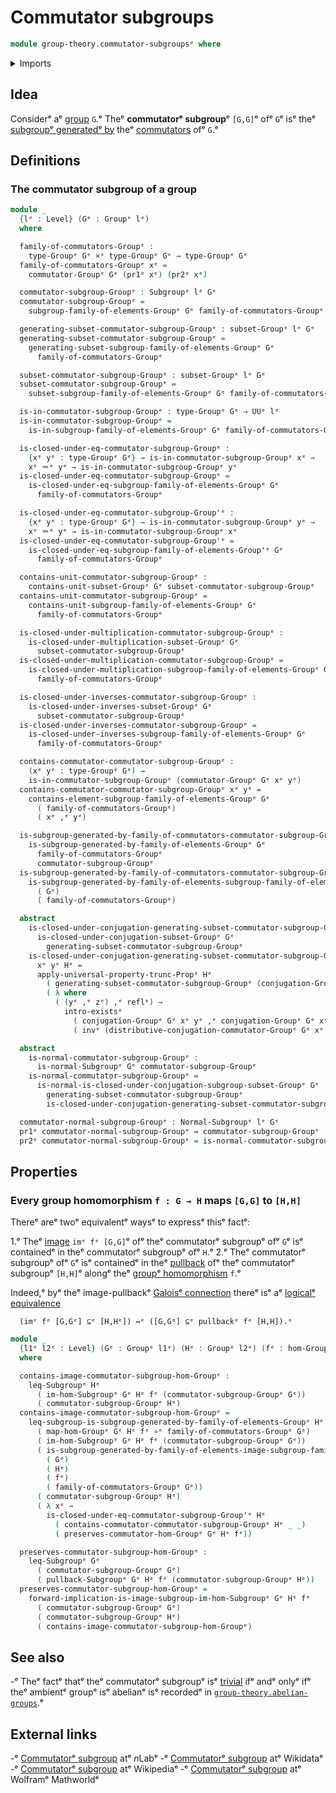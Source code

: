 # Commutator subgroups

```agda
module group-theory.commutator-subgroupsᵉ where
```

<details><summary>Imports</summary>

```agda
open import foundation.cartesian-product-typesᵉ
open import foundation.dependent-pair-typesᵉ
open import foundation.existential-quantificationᵉ
open import foundation.function-typesᵉ
open import foundation.identity-typesᵉ
open import foundation.propositional-truncationsᵉ
open import foundation.universe-levelsᵉ

open import group-theory.commutators-of-elements-groupsᵉ
open import group-theory.conjugationᵉ
open import group-theory.groupsᵉ
open import group-theory.homomorphisms-groupsᵉ
open import group-theory.images-of-group-homomorphismsᵉ
open import group-theory.normal-subgroupsᵉ
open import group-theory.pullbacks-subgroupsᵉ
open import group-theory.subgroupsᵉ
open import group-theory.subgroups-generated-by-families-of-elements-groupsᵉ
open import group-theory.subgroups-generated-by-subsets-groupsᵉ
open import group-theory.subsets-groupsᵉ
```

</details>

## Idea

Considerᵉ aᵉ [group](group-theory.groups.mdᵉ) `G`.ᵉ Theᵉ **commutatorᵉ subgroup**ᵉ
`[G,G]`ᵉ ofᵉ `G`ᵉ isᵉ theᵉ
[subgroupᵉ generatedᵉ by](group-theory.subgroups-generated-by-families-of-elements-groups.mdᵉ)
theᵉ [commutators](group-theory.commutators-of-elements-groups.mdᵉ) ofᵉ `G`.ᵉ

## Definitions

### The commutator subgroup of a group

```agda
module _
  {lᵉ : Level} (Gᵉ : Groupᵉ lᵉ)
  where

  family-of-commutators-Groupᵉ :
    type-Groupᵉ Gᵉ ×ᵉ type-Groupᵉ Gᵉ → type-Groupᵉ Gᵉ
  family-of-commutators-Groupᵉ xᵉ =
    commutator-Groupᵉ Gᵉ (pr1ᵉ xᵉ) (pr2ᵉ xᵉ)

  commutator-subgroup-Groupᵉ : Subgroupᵉ lᵉ Gᵉ
  commutator-subgroup-Groupᵉ =
    subgroup-family-of-elements-Groupᵉ Gᵉ family-of-commutators-Groupᵉ

  generating-subset-commutator-subgroup-Groupᵉ : subset-Groupᵉ lᵉ Gᵉ
  generating-subset-commutator-subgroup-Groupᵉ =
    generating-subset-subgroup-family-of-elements-Groupᵉ Gᵉ
      family-of-commutators-Groupᵉ

  subset-commutator-subgroup-Groupᵉ : subset-Groupᵉ lᵉ Gᵉ
  subset-commutator-subgroup-Groupᵉ =
    subset-subgroup-family-of-elements-Groupᵉ Gᵉ family-of-commutators-Groupᵉ

  is-in-commutator-subgroup-Groupᵉ : type-Groupᵉ Gᵉ → UUᵉ lᵉ
  is-in-commutator-subgroup-Groupᵉ =
    is-in-subgroup-family-of-elements-Groupᵉ Gᵉ family-of-commutators-Groupᵉ

  is-closed-under-eq-commutator-subgroup-Groupᵉ :
    {xᵉ yᵉ : type-Groupᵉ Gᵉ} → is-in-commutator-subgroup-Groupᵉ xᵉ →
    xᵉ ＝ᵉ yᵉ → is-in-commutator-subgroup-Groupᵉ yᵉ
  is-closed-under-eq-commutator-subgroup-Groupᵉ =
    is-closed-under-eq-subgroup-family-of-elements-Groupᵉ Gᵉ
      family-of-commutators-Groupᵉ

  is-closed-under-eq-commutator-subgroup-Group'ᵉ :
    {xᵉ yᵉ : type-Groupᵉ Gᵉ} → is-in-commutator-subgroup-Groupᵉ yᵉ →
    xᵉ ＝ᵉ yᵉ → is-in-commutator-subgroup-Groupᵉ xᵉ
  is-closed-under-eq-commutator-subgroup-Group'ᵉ =
    is-closed-under-eq-subgroup-family-of-elements-Group'ᵉ Gᵉ
      family-of-commutators-Groupᵉ

  contains-unit-commutator-subgroup-Groupᵉ :
    contains-unit-subset-Groupᵉ Gᵉ subset-commutator-subgroup-Groupᵉ
  contains-unit-commutator-subgroup-Groupᵉ =
    contains-unit-subgroup-family-of-elements-Groupᵉ Gᵉ
      family-of-commutators-Groupᵉ

  is-closed-under-multiplication-commutator-subgroup-Groupᵉ :
    is-closed-under-multiplication-subset-Groupᵉ Gᵉ
      subset-commutator-subgroup-Groupᵉ
  is-closed-under-multiplication-commutator-subgroup-Groupᵉ =
    is-closed-under-multiplication-subgroup-family-of-elements-Groupᵉ Gᵉ
      family-of-commutators-Groupᵉ

  is-closed-under-inverses-commutator-subgroup-Groupᵉ :
    is-closed-under-inverses-subset-Groupᵉ Gᵉ
      subset-commutator-subgroup-Groupᵉ
  is-closed-under-inverses-commutator-subgroup-Groupᵉ =
    is-closed-under-inverses-subgroup-family-of-elements-Groupᵉ Gᵉ
      family-of-commutators-Groupᵉ

  contains-commutator-commutator-subgroup-Groupᵉ :
    (xᵉ yᵉ : type-Groupᵉ Gᵉ) →
    is-in-commutator-subgroup-Groupᵉ (commutator-Groupᵉ Gᵉ xᵉ yᵉ)
  contains-commutator-commutator-subgroup-Groupᵉ xᵉ yᵉ =
    contains-element-subgroup-family-of-elements-Groupᵉ Gᵉ
      ( family-of-commutators-Groupᵉ)
      ( xᵉ ,ᵉ yᵉ)

  is-subgroup-generated-by-family-of-commutators-commutator-subgroup-Groupᵉ :
    is-subgroup-generated-by-family-of-elements-Groupᵉ Gᵉ
      family-of-commutators-Groupᵉ
      commutator-subgroup-Groupᵉ
  is-subgroup-generated-by-family-of-commutators-commutator-subgroup-Groupᵉ =
    is-subgroup-generated-by-family-of-elements-subgroup-family-of-elements-Groupᵉ
      ( Gᵉ)
      ( family-of-commutators-Groupᵉ)

  abstract
    is-closed-under-conjugation-generating-subset-commutator-subgroup-Groupᵉ :
      is-closed-under-conjugation-subset-Groupᵉ Gᵉ
        generating-subset-commutator-subgroup-Groupᵉ
    is-closed-under-conjugation-generating-subset-commutator-subgroup-Groupᵉ
      xᵉ yᵉ Hᵉ =
      apply-universal-property-trunc-Propᵉ Hᵉ
        ( generating-subset-commutator-subgroup-Groupᵉ (conjugation-Groupᵉ Gᵉ xᵉ yᵉ))
        ( λ where
          ( (yᵉ ,ᵉ zᵉ) ,ᵉ reflᵉ) →
            intro-existsᵉ
              ( conjugation-Groupᵉ Gᵉ xᵉ yᵉ ,ᵉ conjugation-Groupᵉ Gᵉ xᵉ zᵉ)
              ( invᵉ (distributive-conjugation-commutator-Groupᵉ Gᵉ xᵉ yᵉ zᵉ)))

  abstract
    is-normal-commutator-subgroup-Groupᵉ :
      is-normal-Subgroupᵉ Gᵉ commutator-subgroup-Groupᵉ
    is-normal-commutator-subgroup-Groupᵉ =
      is-normal-is-closed-under-conjugation-subgroup-subset-Groupᵉ Gᵉ
        generating-subset-commutator-subgroup-Groupᵉ
        is-closed-under-conjugation-generating-subset-commutator-subgroup-Groupᵉ

  commutator-normal-subgroup-Groupᵉ : Normal-Subgroupᵉ lᵉ Gᵉ
  pr1ᵉ commutator-normal-subgroup-Groupᵉ = commutator-subgroup-Groupᵉ
  pr2ᵉ commutator-normal-subgroup-Groupᵉ = is-normal-commutator-subgroup-Groupᵉ
```

## Properties

### Every group homomorphism `f : G → H` maps `[G,G]` to `[H,H]`

Thereᵉ areᵉ twoᵉ equivalentᵉ waysᵉ to expressᵉ thisᵉ factᵉ:

1.ᵉ Theᵉ [image](group-theory.images-of-group-homomorphisms.mdᵉ) `imᵉ fᵉ [G,G]`ᵉ ofᵉ
   theᵉ commutatorᵉ subgroupᵉ ofᵉ `G`ᵉ isᵉ containedᵉ in theᵉ commutatorᵉ subgroupᵉ ofᵉ
   `H`.ᵉ
2.ᵉ Theᵉ commutatorᵉ subgroupᵉ ofᵉ `G`ᵉ isᵉ containedᵉ in theᵉ
   [pullback](group-theory.pullbacks-subgroups.mdᵉ) ofᵉ theᵉ commutatorᵉ subgroupᵉ
   `[H,H]`ᵉ alongᵉ theᵉ [groupᵉ homomorphism](group-theory.homomorphisms-groups.mdᵉ)
   `f`.ᵉ

Indeed,ᵉ byᵉ theᵉ image-pullbackᵉ
[Galoisᵉ connection](order-theory.galois-connections-large-posets.mdᵉ) thereᵉ isᵉ aᵉ
[logicalᵉ equivalence](foundation.logical-equivalences.mdᵉ)

```text
  (imᵉ fᵉ [G,Gᵉ] ⊆ᵉ [H,Hᵉ]) ↔ᵉ ([G,Gᵉ] ⊆ᵉ pullbackᵉ fᵉ [H,H]).ᵉ
```

```agda
module _
  {l1ᵉ l2ᵉ : Level} (Gᵉ : Groupᵉ l1ᵉ) (Hᵉ : Groupᵉ l2ᵉ) (fᵉ : hom-Groupᵉ Gᵉ Hᵉ)
  where

  contains-image-commutator-subgroup-hom-Groupᵉ :
    leq-Subgroupᵉ Hᵉ
      ( im-hom-Subgroupᵉ Gᵉ Hᵉ fᵉ (commutator-subgroup-Groupᵉ Gᵉ))
      ( commutator-subgroup-Groupᵉ Hᵉ)
  contains-image-commutator-subgroup-hom-Groupᵉ =
    leq-subgroup-is-subgroup-generated-by-family-of-elements-Groupᵉ Hᵉ
      ( map-hom-Groupᵉ Gᵉ Hᵉ fᵉ ∘ᵉ family-of-commutators-Groupᵉ Gᵉ)
      ( im-hom-Subgroupᵉ Gᵉ Hᵉ fᵉ (commutator-subgroup-Groupᵉ Gᵉ))
      ( is-subgroup-generated-by-family-of-elements-image-subgroup-family-of-elements-Groupᵉ
        ( Gᵉ)
        ( Hᵉ)
        ( fᵉ)
        ( family-of-commutators-Groupᵉ Gᵉ))
      ( commutator-subgroup-Groupᵉ Hᵉ)
      ( λ xᵉ →
        is-closed-under-eq-commutator-subgroup-Group'ᵉ Hᵉ
          ( contains-commutator-commutator-subgroup-Groupᵉ Hᵉ _ _)
          ( preserves-commutator-hom-Groupᵉ Gᵉ Hᵉ fᵉ))

  preserves-commutator-subgroup-hom-Groupᵉ :
    leq-Subgroupᵉ Gᵉ
      ( commutator-subgroup-Groupᵉ Gᵉ)
      ( pullback-Subgroupᵉ Gᵉ Hᵉ fᵉ (commutator-subgroup-Groupᵉ Hᵉ))
  preserves-commutator-subgroup-hom-Groupᵉ =
    forward-implication-is-image-subgroup-im-hom-Subgroupᵉ Gᵉ Hᵉ fᵉ
      ( commutator-subgroup-Groupᵉ Gᵉ)
      ( commutator-subgroup-Groupᵉ Hᵉ)
      ( contains-image-commutator-subgroup-hom-Groupᵉ)
```

## See also

-ᵉ Theᵉ factᵉ thatᵉ theᵉ commutatorᵉ subgroupᵉ isᵉ
  [trivial](group-theory.trivial-subgroups.mdᵉ) ifᵉ andᵉ onlyᵉ ifᵉ theᵉ ambientᵉ groupᵉ
  isᵉ abelianᵉ isᵉ recordedᵉ in
  [`group-theory.abelian-groups`](group-theory.abelian-groups.md).ᵉ

## External links

-ᵉ [Commutatorᵉ subgroup](https://ncatlab.org/nlab/show/commutator%20subgroupᵉ) atᵉ
  $n$Labᵉ
-ᵉ [Commutatorᵉ subgroup](https://www.wikidata.org/wiki/Q522216ᵉ) atᵉ Wikidataᵉ
-ᵉ [Commutatorᵉ subgroup](https://en.wikipedia.org/wiki/Commutator_subgroupᵉ) atᵉ
  Wikipediaᵉ
-ᵉ [Commutatorᵉ subgroup](https://mathworld.wolfram.com/CommutatorSubgroup.htmlᵉ)
  atᵉ Wolframᵉ Mathworldᵉ